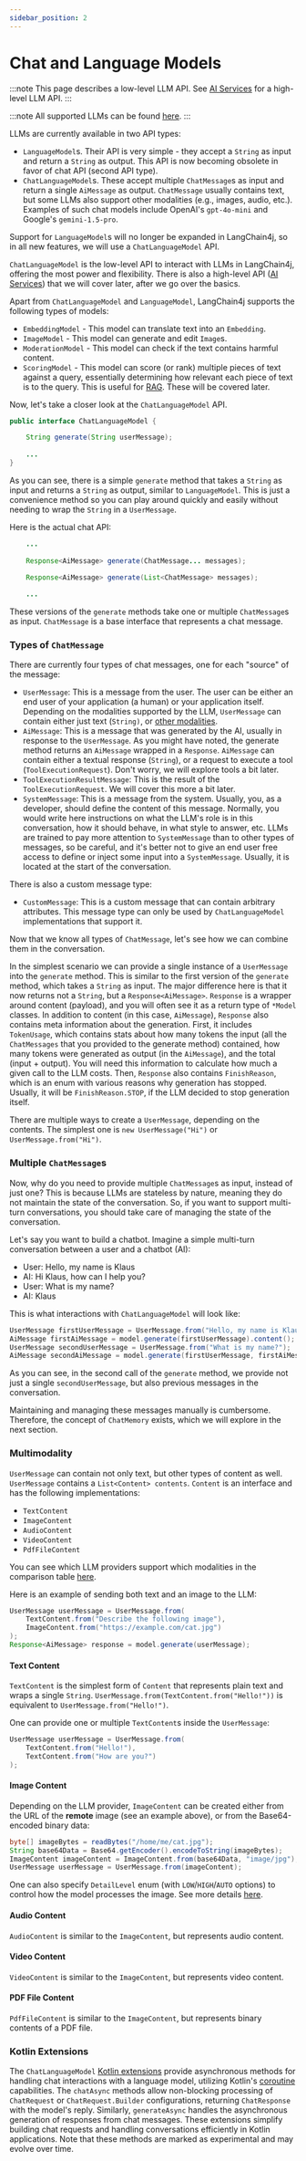 ```yaml
---
sidebar_position: 2
---
```


# Chat and Language Models

:::note
This page describes a low-level LLM API.
See [AI Services](/tutorials/ai-services) for a high-level LLM API.
:::

:::note
All supported LLMs can be found [here](/integrations/language-models).
:::

LLMs are currently available in two API types:
- `LanguageModel`s. Their API is very simple - they accept a `String` as input and return a `String` as output.
This API is now becoming obsolete in favor of chat API (second API type).
- `ChatLanguageModel`s. These accept multiple `ChatMessage`s as input and return a single `AiMessage` as output.
`ChatMessage` usually contains text, but some LLMs also support other modalities (e.g., images, audio, etc.).
Examples of such chat models include OpenAI's `gpt-4o-mini` and Google's `gemini-1.5-pro`.

Support for `LanguageModel`s will no longer be expanded in LangChain4j,
so in all new features, we will use a `ChatLanguageModel` API.

`ChatLanguageModel` is the low-level API to interact with LLMs in LangChain4j, offering the most power and flexibility.
There is also a high-level API ([AI Services](/tutorials/ai-services)) that we will cover later, after we go over the basics.

Apart from `ChatLanguageModel` and `LanguageModel`, LangChain4j supports the following types of models:
- `EmbeddingModel` - This model can translate text into an `Embedding`.
- `ImageModel` - This model can generate and edit `Image`s.
- `ModerationModel` - This model can check if the text contains harmful content.
- `ScoringModel` - This model can score (or rank) multiple pieces of text against a query,
essentially determining how relevant each piece of text is to the query. This is useful for [RAG](/tutorials/rag).
These will be covered later.

Now, let's take a closer look at the `ChatLanguageModel` API.

```java
public interface ChatLanguageModel {

    String generate(String userMessage);
    
    ...
}
```
As you can see, there is a simple `generate` method that takes a `String` as input and returns a `String` as output, similar to `LanguageModel`.
This is just a convenience method so you can play around quickly and easily without needing to wrap the `String` in a `UserMessage`.

Here is the actual chat API:
```java
    ...
    
    Response<AiMessage> generate(ChatMessage... messages);

    Response<AiMessage> generate(List<ChatMessage> messages);
        
    ...
```

These versions of the `generate` methods take one or multiple `ChatMessage`s as input.
`ChatMessage` is a base interface that represents a chat message.

### Types of `ChatMessage`
There are currently four types of chat messages, one for each "source" of the message:

- `UserMessage`: This is a message from the user.
The user can be either an end user of your application (a human) or your application itself.
Depending on the modalities supported by the LLM, `UserMessage` can contain either just text (`String)`,
or [other modalities](/tutorials/chat-and-language-models#multimodality).
- `AiMessage`: This is a message that was generated by the AI, usually in response to the `UserMessage`.
As you might have noted, the generate method returns an `AiMessage` wrapped in a `Response`.
`AiMessage` can contain either a textual response (`String`), or a request to execute a tool (`ToolExecutionRequest`).
Don't worry, we will explore tools a bit later.
- `ToolExecutionResultMessage`: This is the result of the `ToolExecutionRequest`. We will cover this more a bit later.
- `SystemMessage`: This is a message from the system.
Usually, you, as a developer, should define the content of this message.
Normally, you would write here instructions on what the LLM's role is in this conversation,
how it should behave, in what style to answer, etc.
LLMs are trained to pay more attention to `SystemMessage` than to other types of messages,
so be careful, and it's better not to give an end user free access to define or inject some input into a `SystemMessage`.
Usually, it is located at the start of the conversation.

There is also a custom message type:

- `CustomMessage`: This is a custom message that can contain arbitrary attributes. This message type can only be used by
`ChatLanguageModel` implementations that support it.

Now that we know all types of `ChatMessage`, let's see how we can combine them in the conversation.

In the simplest scenario we can provide a single instance of a `UserMessage` into the `generate` method.
This is similar to the first version of the `generate` method, which takes a `String` as input.
The major difference here is that it now returns not a `String`, but a `Response<AiMessage>`.
`Response` is a wrapper around content (payload), and you will often see it as a return type of `*Model` classes.
In addition to content (in this case, `AiMessage`), `Response` also contains meta information about the generation.
First, it includes `TokenUsage`, which contains stats about how many tokens the input
(all the `ChatMessages` that you provided to the generate method) contained,
how many tokens were generated as output (in the `AiMessage`), and the total (input + output).
You will need this information to calculate how much a given call to the LLM costs.
Then, `Response` also contains `FinishReason`, which is an enum with various reasons why generation has stopped.
Usually, it will be `FinishReason.STOP`, if the LLM decided to stop generation itself.

There are multiple ways to create a `UserMessage`, depending on the contents.
The simplest one is `new UserMessage("Hi")` or `UserMessage.from("Hi")`.

### Multiple `ChatMessage`s
Now, why do you need to provide multiple `ChatMessage`s as input, instead of just one?
This is because LLMs are stateless by nature, meaning they do not maintain the state of the conversation.
So, if you want to support multi-turn conversations, you should take care of managing the state of the conversation.

Let's say you want to build a chatbot. Imagine a simple multi-turn conversation between a user and a chatbot (AI):
- User: Hello, my name is Klaus
- AI: Hi Klaus, how can I help you?
- User: What is my name?
- AI: Klaus

This is what interactions with `ChatLanguageModel` will look like:
```java
UserMessage firstUserMessage = UserMessage.from("Hello, my name is Klaus");
AiMessage firstAiMessage = model.generate(firstUserMessage).content(); // Hi Klaus, how can I help you?
UserMessage secondUserMessage = UserMessage.from("What is my name?");
AiMessage secondAiMessage = model.generate(firstUserMessage, firstAiMessage, secondUserMessage).content(); // Klaus
```
As you can see, in the second call of the `generate` method, we provide not just a single `secondUserMessage`,
but also previous messages in the conversation.

Maintaining and managing these messages manually is cumbersome.
Therefore, the concept of `ChatMemory` exists, which we will explore in the next section.

### Multimodality

`UserMessage` can contain not only text, but other types of content as well.
`UserMessage` contains a `List<Content> contents`.
`Content` is an interface and has the following implementations:
- `TextContent`
- `ImageContent`
- `AudioContent`
- `VideoContent`
- `PdfFileContent`

You can see which LLM providers support which modalities in the comparison table [here](/integrations/language-models).

Here is an example of sending both text and an image to the LLM:
```java
UserMessage userMessage = UserMessage.from(
    TextContent.from("Describe the following image"),
    ImageContent.from("https://example.com/cat.jpg")
);
Response<AiMessage> response = model.generate(userMessage);
```

#### Text Content
`TextContent` is the simplest form of `Content` that represents plain text and wraps a single `String`.
`UserMessage.from(TextContent.from("Hello!"))` is equivalent to `UserMessage.from("Hello!")`.

One can provide one or multiple `TextContent`s inside the `UserMessage`:
```java
UserMessage userMessage = UserMessage.from(
    TextContent.from("Hello!"),
    TextContent.from("How are you?")
);
```

#### Image Content
Depending on the LLM provider, `ImageContent` can be created either from the URL of the **remote** image (see an example above),
or from the Base64-encoded binary data:
```java
byte[] imageBytes = readBytes("/home/me/cat.jpg");
String base64Data = Base64.getEncoder().encodeToString(imageBytes);
ImageContent imageContent = ImageContent.from(base64Data, "image/jpg");
UserMessage userMessage = UserMessage.from(imageContent);
```

One can also specify `DetailLevel` enum (with `LOW`/`HIGH`/`AUTO` options) to control how the model processes the image.
See more details [here](https://platform.openai.com/docs/guides/vision#low-or-high-fidelity-image-understanding).

#### Audio Content
`AudioContent` is similar to the `ImageContent`, but represents audio content.

#### Video Content
`VideoContent` is similar to the `ImageContent`, but represents video content.

#### PDF File Content
`PdfFileContent` is similar to the `ImageContent`, but represents binary contents of a PDF file.

### Kotlin Extensions

The `ChatLanguageModel` [Kotlin extensions](https://github.com/langchain4j/langchain4j/blob/main/langchain4j-core/src/main/kotlin/dev/langchain4j/model/chat/ChatLanguageModelExtensions.kt) provide asynchronous methods for handling chat interactions with a language model, utilizing Kotlin's [coroutine](https://kotlinlang.org/docs/coroutines-guide.html) capabilities. The `chatAsync` methods allow non-blocking processing of `ChatRequest` or `ChatRequest.Builder` configurations, returning `ChatResponse` with the model's reply. Similarly, `generateAsync` handles the asynchronous generation of responses from chat messages. These extensions simplify building chat requests and handling conversations efficiently in Kotlin applications. Note that these methods are marked as experimental and may evolve over time.
